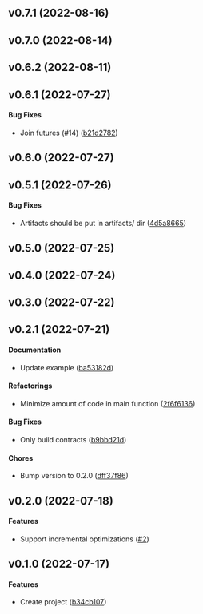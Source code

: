 <a name="v0.7.1"></a>
## v0.7.1 (2022-08-16)




<a name="v0.7.0"></a>
## v0.7.0 (2022-08-14)




<a name="v0.6.2"></a>
## v0.6.2 (2022-08-11)




<a name="v0.6.1"></a>
## v0.6.1 (2022-07-27)


#### Bug Fixes

*   Join futures (#14) ([b21d2782](b21d2782))



<a name="v0.6.0"></a>
## v0.6.0 (2022-07-27)




<a name="v0.5.1"></a>
## v0.5.1 (2022-07-26)


#### Bug Fixes

*   Artifacts should be put in artifacts/ dir ([4d5a8665](4d5a8665))



<a name="v0.5.0"></a>
## v0.5.0 (2022-07-25)




<a name="v0.4.0"></a>
## v0.4.0 (2022-07-24)




<a name="v0.3.0"></a>
## v0.3.0 (2022-07-22)




<a name="v0.2.1"></a>
## v0.2.1 (2022-07-21)


#### Documentation

*   Update example ([ba53182d](ba53182d))

#### Refactorings

*   Minimize amount of code in main function ([2f6f6136](2f6f6136))

#### Bug Fixes

*   Only build contracts ([b9bbd21d](b9bbd21d))

#### Chores

*   Bump version to 0.2.0 ([dff37f86](dff37f86))



<a name="v0.2.0"></a>
## v0.2.0 (2022-07-18)




#### Features

* Support incremental optimizations ([#2](#2))



<a name="v0.1.0"></a>
## v0.1.0 (2022-07-17)




#### Features

* Create project ([b34cb107](b34cb107))
